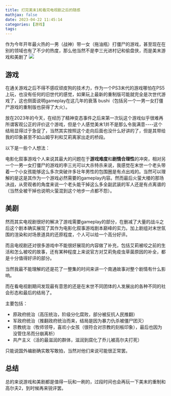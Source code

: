 ```yaml
---
title: 打完美末1和看完电视剧之后的随感
mathjax: false
date: 2023-04-22 11:45:14
categories: [游戏]
tags: 
---
```

作为今年开年最火热的一男（战神）带一女（拖油瓶）打僵尸的游戏，甚至现在在别的领域也有了不少的热度，那么他当然不是李三光进村记和偷盘侠，而是美末游戏和美剧了
![](https://misakatang.oss-cn-beijing.aliyuncs.com/blog_picture/2023-04-22-xMWMmK.jpg)

<!-- more -->
## 游戏
在通关游戏之后不得不感叹顽皮狗的技术力，作为一个PS3末代的游戏哪怕在PS5上玩，也没有任何的旧世代的感觉，如果玩上最新的重制版可能就完全是次世代游戏了，这也侧面说明gameplay在这几年的衰落 bushi（包括另一个一男一女打僵尸游戏的重制版也获得了大火）。

放在2023年的今天，在经历了精神变态事件之后来第一次玩这个游戏似乎很难再所谓客观公正的评价这个游戏，但是个人感觉美末1并不是那么令我满意----这个结局显得过于急促了，当然其实按照这个走向后面也没什么好讲的了，但是其带给我的印象甚至不如山姆亨利和艾莉离家出走的桥段。

以下是一些个人想法：

电影化叙事游戏个人来说其最大的问题在于**游戏难度**和**剧情合理性**的冲突，相对另一个一男一女打僵尸的游戏的李三光可以大杀特杀来说，我感觉在末世一个老头带着一个小女孩能够这么多次突破许多壮年男性的包围圈是有点出戏的。当然可以理解的是这是其作为一个游戏必然需要的gameplay内容。然而最后火萤大楼的那场决战，从旁观者的角度来说一个老头能干掉这么多全副武装的军人还是有点离谱的（当然全被干掉也说明火萤混到这个地步一点都不怨）。

## 美剧
然而其实电视剧很好的解决了游戏需要gameplay的部分，在删减了大量的战斗之后这个剧本确实展现了其作为电影化叙事游戏剧本巅峰的实力。加上剧组对末世氛围的渲染和对场景道具的还原程度，个人可以给一个高分好评。

而且电视剧还对很多游戏中不能很好展现的内容做了补充，包括艾莉被咬之前的生活和怎么被咬的故事，还有某种程度上来说官方对艾莉免疫虫草菌原因的补全，都是十分值得好评的部分。

当然我最不能理解的还是花了一整集的时间来讲一个南通故事对整个剧情有什么影响。

而在看电视剧期间发现最有意思的还是在末世不同团体的人发展出的各种不同的社会形态和最后的结局了。

主要包括：
- 原政府统治（高压统治，阶级分化腐败，部分被反抗人民推翻）
- 军政府统治（推翻政府统治而来，结局是因为暴力仇杀被僵尸团灭）
- 宗教统治（牧师领导，喜欢小女孩（很符合对宗教的刻板印象），最后也因为没管住吊而分崩离析）
- 共产主义（活的最滋润的群体，滋润到腐化了乔儿被高尔夫打死）

只能说国外编剧确实敢写敢拍，当然对他们来说可能很正常罢。

## 总结
总的来说游戏和美剧都是值得一玩和一刷的，过段时间也会再玩一下美末的重制和高尔夫2，到时候再来锐评罢。